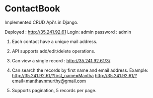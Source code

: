 # ContactBook
Implemented CRUD Api's in Django.

Deployed : http://35.241.92.61
Login: admin
password : admin

1. Each contact have a unique mail address.
2. API supports add/edit/delete operations.
3. Can view a single record : http://35.241.92.61/3/   
4. Can search the records by first name and email address.
   Example: 
            http://35.241.92.61/?first_name=Mantha
            http://35.241.92.61/?email=manthavnmurthy@gmail.com
   
5. Supports pagination, 5 records per page.
